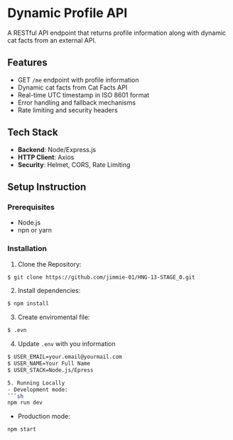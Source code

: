 # Dynamic Profile API

A RESTful API endpoint that returns profile information along with dynamic cat facts from an external API.

## Features
- GET `/me` endpoint with profile information
- Dynamic cat facts from Cat Facts API
- Real-time UTC timestamp in ISO 8601 format
- Error handling and fallback mechanisms
- Rate limiting and security headers

## Tech Stack
- **Backend**: Node/Express.js
- **HTTP Client**: Axios
- **Security**: Helmet, CORS, Rate Limiting

## Setup Instruction

### Prerequisites
- Node.js
- npn or yarn

### Installation

1. Clone the Repository:
```sh
$ git clone https://github.com/jimmie-01/HNG-13-STAGE_0.git
```
2. Install dependencies:
```sh
$ npm install
```
3. Create enviromental file:
```sh
$ .evn
```
4. Update `.env` with you information
```sh
$ USER_EMAIL=your.email@yourmail.com
$ USER_NAME=Your Full Name
$ USER_STACK=Node.js/Epress

5. Running Locally
- Development mode:
```sh
npm run dev
```
- Production mode:
```sh
npm start
```